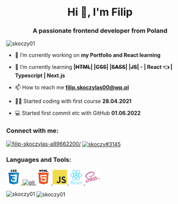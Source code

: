 <h1 align="center">Hi 👋, I'm Filip</h1>
<h3 align="center">A passionate frontend developer from Poland</h3>

<p align="left"> <img src="https://komarev.com/ghpvc/?username=skoczy01&label=Profile%20views&color=0e75b6&style=flat" alt="skoczy01" /> </p>

- 🔭 I’m currently working on **my Portfolio and React learning**

- 🌱 I’m currently learning **|<s>HTML</s>| |<s>CSS</s>| |<s>SASS</s>| |<s>JS</s>| - | React 👈 | Typescript | Next.js**

- 📫 How to reach me **filip.skoczylas00@wp.pl**

- 👨‍💻 Started coding with first course **28.04.2021**

- 💻 Started first commit etc with GitHub **01.06.2022**


<h3 align="left">Connect with me:</h3>
<p align="left">
<a href="https://linkedin.com/in/filip-skoczylas-a89662200/" target="_blank"><img align="center " src="https://raw.githubusercontent.com/rahuldkjain/github-profile-readme-generator/master/src/images/icons/Social/linked-in-alt.svg" alt="filip-skoczylas-a89662200/" height="30" width="40" /></a>
<a href="https://discord.gg/skoczy#3145" target="_blank"><img align="center" src="https://raw.githubusercontent.com/rahuldkjain/github-profile-readme-generator/master/src/images/icons/Social/discord.svg" alt="skoczy#3145" height="30" width="40" /></a>
</p>

<h3 align="left">Languages and Tools:</h3>
<p align="left"> <a href="https://www.w3schools.com/css/" target="_blank" rel="noreferrer"> <img src="https://raw.githubusercontent.com/devicons/devicon/master/icons/css3/css3-original-wordmark.svg" alt="css3" width="40" height="40"/> </a> <a href="https://git-scm.com/" target="_blank" rel="noreferrer"> <img src="https://www.vectorlogo.zone/logos/git-scm/git-scm-icon.svg" alt="git" width="40" height="40"/> </a> <a href="https://www.w3.org/html/" target="_blank" rel="noreferrer"> <img src="https://raw.githubusercontent.com/devicons/devicon/master/icons/html5/html5-original-wordmark.svg" alt="html5" width="40" height="40"/> </a> <a href="https://developer.mozilla.org/en-US/docs/Web/JavaScript" target="_blank" rel="noreferrer"> <img src="https://raw.githubusercontent.com/devicons/devicon/master/icons/javascript/javascript-original.svg" alt="javascript" width="40" height="40"/> </a> <a href="https://reactjs.org/" target="_blank" rel="noreferrer"> <img src="https://raw.githubusercontent.com/devicons/devicon/master/icons/react/react-original-wordmark.svg" alt="react" width="40" height="40"/> </a> <a href="https://sass-lang.com" target="_blank" rel="noreferrer"> <img src="https://raw.githubusercontent.com/devicons/devicon/master/icons/sass/sass-original.svg" alt="sass" width="40" height="40"/> </a> </p>

<p><img align="left" src="https://github-readme-stats.vercel.app/api/top-langs?username=skoczy01&show_icons=true&locale=en&layout=compact" alt="skoczy01" /></p>

<p>&nbsp;<img align="center" src="https://github-readme-stats.vercel.app/api?username=skoczy01&show_icons=true&locale=en" alt="skoczy01" /></p>
